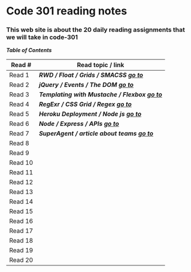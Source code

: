 # Code 301 reading notes
### This web site is about the 20 daily reading assignments that we will take in code-301  

***Table of Contents***

Read #    |    Read topic / link
------    | ------------------
Read 1    | ***RWD / Float / Grids / SMACSS  [go to]( https://osama-yousef.github.io/Code-301-reading-notes/class-01 )***
Read 2    | ***jQuery / Events / The DOM [go to]( https://osama-yousef.github.io/Code-301-reading-notes/class-02 )***
Read 3    | ***Templating with Mustache / Flexbox [go to]( https://osama-yousef.github.io/Code-301-reading-notes/class-03 )***
Read 4    | ***RegExr / CSS Grid / Regex [go to]( https://osama-yousef.github.io/Code-301-reading-notes/class-04 )***
Read 5    | ***Heroku Deployment / Node js [go to]( https://osama-yousef.github.io/Code-301-reading-notes/class-05 )***
Read 6    | ***Node / Express / APIs [go to]( https://osama-yousef.github.io/Code-301-reading-notes/class-06 )***
Read 7    | ***SuperAgent / article about teams [go to]( https://osama-yousef.github.io/Code-301-reading-notes/class-07 )***  
Read 8    |     
Read 9    |    
Read 10   |    
Read 11   |     
Read 12   |     
Read 13   |     
Read 14   |    
Read 15   |    
Read 16   |     
Read 17   |     
Read 18   |     
Read 19   |    
Read 20   | 
